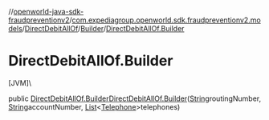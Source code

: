 //[openworld-java-sdk-fraudpreventionv2](../../../../index.md)/[com.expediagroup.openworld.sdk.fraudpreventionv2.models](../../index.md)/[DirectDebitAllOf](../index.md)/[Builder](index.md)/[DirectDebitAllOf.Builder](-direct-debit-all-of.-builder.md)

# DirectDebitAllOf.Builder

[JVM]\

public [DirectDebitAllOf.Builder](index.md)[DirectDebitAllOf.Builder](-direct-debit-all-of.-builder.md)([String](https://docs.oracle.com/javase/8/docs/api/java/lang/String.html)routingNumber, [String](https://docs.oracle.com/javase/8/docs/api/java/lang/String.html)accountNumber, [List](https://docs.oracle.com/javase/8/docs/api/java/util/List.html)&lt;[Telephone](../../-telephone/index.md)&gt;telephones)
